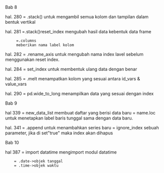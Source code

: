 Bab 8

hal. 280 = .stack()
          untuk mengambil semua kolom dan tampilan dalam bentuk vertikal

hal. 281 =.stack()reset_index
          mengubah hasil data kebentuk data frame
          
         =.columns
         meberikan nama label kolom
         
hal. 282 = .rename_axis
          untuk mengubah nama index lavel sebelum menggunakan reset index.

hal. 284 = set_index
          untuk membentuk ulang data dengan benar
          
hal. 285 = .melt
          menampatkan kolom yang sesuai antara id_vars & value_vars
          
hal. 290 = pd.wide_to_long
          menampilkan data yang sesuai dengan index
          
Bab 9

hal 339 = new_data_list
          membuat daftar yang berisi data baru 
        = name.loc
        untuk menetapkan label baris tunggal sama dengan data baru.

hal. 341 = .append
          untuk menambahkan series baru
         = ignore_index
         sebuah parameter, jika di set"true" maka index akan dihapus
         
Bab 10

hal 387 = import datatime
          mengimport modul datatime
          
        = .date->objek tanggal
        = .time->objek waktu
